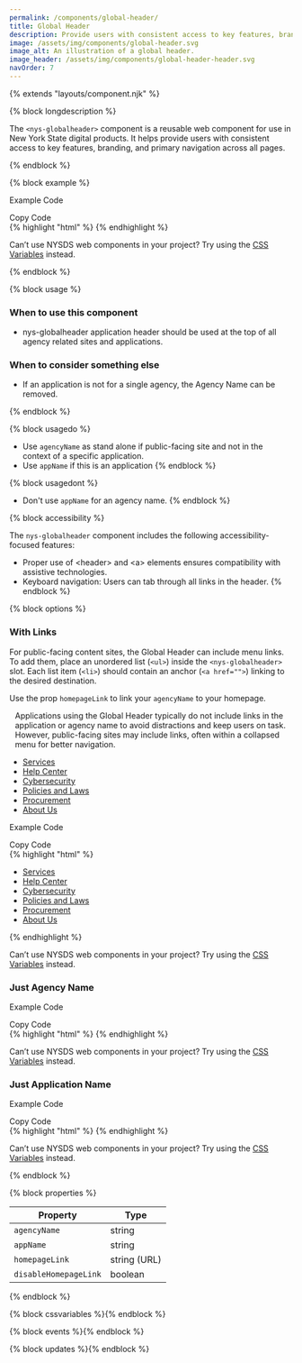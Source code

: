 ```yaml
---
permalink: /components/global-header/
title: Global Header
description: Provide users with consistent access to key features, branding, and primary navigation across all pages.
image: /assets/img/components/global-header.svg
image_alt: An illustration of a global header.
image_header: /assets/img/components/global-header-header.svg
navOrder: 7
---
```


{% extends "layouts/component.njk" %}


{% block longdescription %}

The <code class="language-js">&lt;nys-globalheader&gt;</code> component is a reusable web component for use in New York State digital products. It helps provide users with consistent access to key features, branding, and primary navigation across all pages.

{% endblock %}

{% block example %}
<div class="code-preview-container">
  <div class="code-preview__preview">
    <nys-globalheader appName="User Registration Form" agencyName="Office of Information Technology Services">
    </nys-globalheader>
  </div>

  <div class="code-preview__source">
  <div class="code-preview__buttons">
    <div class="code-preview__dropdown" onClick="showSourceCode(this)">
      <nys-icon class="code-preview__dropdown-icon" name="chevron_right" size="xl"></nys-icon>
      <p>Example Code</p>
    </div>
    <nys-button class="copy-btn" prefixIcon="publish" label="Copy" variant="ghost" size="xl" onClick="copyCode(this)"></nys-button>
    <div class="copy-tooltip">Copy Code</div>
  </div>
  <div class="code-preview__code-container">
    <div class="code-preview__code-block">
      {% highlight "html" %}
<nys-globalheader appName="User Registration Form" agencyName="Office of Information Technology Services">
</nys-globalheader>
        {% endhighlight %}
      </div>
      <div class="code-preview__code-tip">
        <p>Can’t use NYSDS web components in your project? Try using the <span><a href="https://designsystem.ny.gov/foundations/tokens/">CSS Variables</a></span> instead.</p>
      </div>
    </div>
  </div>
</div>
{% endblock %}

{% block usage %}

### When to use this component
 - nys-globalheader application header should be used at the top of all agency related sites and applications.
 ### When to consider something else
 - If an application is not for a single agency, the Agency Name can be removed.

{% endblock %}

{% block usagedo %}

 - Use `agencyName` as stand alone if public-facing site and not in the context of a specific application.
 - Use `appName` if this is an application
{% endblock %}

{% block usagedont %}

  - Don't use `appName` for an agency name.
{% endblock %}

{% block accessibility %}

The <code class="language-js">nys-globalheader</code> component includes the following accessibility-focused features:

 - Proper use of &lt;header&gt; and &lt;a&gt; elements ensures compatibility with assistive technologies.
 - Keyboard navigation: Users can tab through all links in the header.
{% endblock %}

{% block options %}

### With Links

For public-facing content sites, the Global Header can include menu links. To add them, place an unordered list (`<ul>`) inside the <code class="language-js">&lt;nys-globalheader&gt;</code> slot. Each list item (`<li>`) should contain an anchor (`<a href="">`) linking to the desired destination.

Use the prop <code class="language-js">homepageLink</code> to link your <code class="language-js">agencyName</code> to your homepage.

<p style="display:flex; align-items:top; gap:10px;"><nys-icon name="info" size="2xl"></nys-icon> Applications using the Global Header typically do not include links in the application or agency name to avoid distractions and keep users on task. However, public-facing sites may include links, often within a collapsed menu for better navigation.</p>

<div class="code-preview-container">
  <div class="code-preview__preview">
    <nys-globalheader homepageLink="https://ny.gov" agencyName="Office of Information Technology Services">
      <ul>
        <li><a href="https://its.ny.gov/services">Services</a></li>
        <li><a href="https://its.ny.gov/get-help">Help Center</a></li>
        <li><a href="https://its.ny.gov/cybersecurity">Cybersecurity</a></li>
        <li><a href="https://its.ny.gov/policies">Policies and Laws</a></li>
        <li><a href="https://its.ny.gov/procurement">Procurement</a></li>
        <li><a href="https://its.ny.gov/about-us">About Us</a></li>
      </ul>
    </nys-globalheader>
  </div>

  <div class="code-preview__source">
    <div class="code-preview__buttons">
      <div class="code-preview__dropdown" onClick="showSourceCode(this)">
        <nys-icon class="code-preview__dropdown-icon" name="chevron_right" size="xl"></nys-icon>
        <p>Example Code</p>
      </div>
      <nys-button class="copy-btn" prefixIcon="publish" label="Copy" variant="ghost" size="xl" onClick="copyCode(this)"></nys-button>
      <div class="copy-tooltip">Copy Code</div>
    </div>
    <div class="code-preview__code-container">
      <div class="code-preview__code-block">
        {% highlight "html" %}
<nys-globalheader homepageLink="https://ny.gov" agencyName="Office of Information Technology Services">
  <ul>
    <li><a href="https://its.ny.gov/services">Services</a></li>
    <li><a href="https://its.ny.gov/get-help">Help Center</a></li>
    <li><a href="https://its.ny.gov/cybersecurity">Cybersecurity</a></li>
    <li><a href="https://its.ny.gov/policies">Policies and Laws</a></li>
    <li><a href="https://its.ny.gov/procurement">Procurement</a></li>
    <li><a href="https://its.ny.gov/about-us">About Us</a></li>
  </ul>
</nys-globalheader>
        {% endhighlight %}
      </div>
      <div class="code-preview__code-tip">
        <p>Can’t use NYSDS web components in your project? Try using the <span><a href="https://designsystem.ny.gov/foundations/tokens/">CSS Variables</a></span> instead.</p>
      </div>
    </div>
  </div>
</div>

### Just Agency Name
<div class="code-preview-container">
  <div class="code-preview__preview">
    <nys-globalheader disableHomepageLink agencyName="Office of Information Technology Services">
    </nys-globalheader>
  </div>

  <div class="code-preview__source">
    <div class="code-preview__buttons">
      <div class="code-preview__dropdown" onClick="showSourceCode(this)">
        <nys-icon class="code-preview__dropdown-icon" name="chevron_right" size="xl"></nys-icon>
        <p>Example Code</p>
      </div>
      <nys-button class="copy-btn" prefixIcon="publish" label="Copy" variant="ghost" size="xl" onClick="copyCode(this)"></nys-button>
      <div class="copy-tooltip">Copy Code</div>
    </div>
    <div class="code-preview__code-container">
      <div class="code-preview__code-block">
        {% highlight "html" %}
<nys-globalheader disableHomepageLink agencyName="Office of Information Technology Services">
</nys-globalheader>
        {% endhighlight %}
      </div>
      <div class="code-preview__code-tip">
        <p>Can’t use NYSDS web components in your project? Try using the <span><a href="https://designsystem.ny.gov/foundations/tokens/">CSS Variables</a></span> instead.</p>
      </div>
    </div>
  </div>
</div>

### Just Application Name
<div class="code-preview-container">
  <div class="code-preview__preview">
    <nys-globalheader disableHomepageLink appName="NYS Employee Portal">
    </nys-globalheader>
  </div>

  <div class="code-preview__source">
    <div class="code-preview__buttons">
      <div class="code-preview__dropdown" onClick="showSourceCode(this)">
        <nys-icon class="code-preview__dropdown-icon" name="chevron_right" size="xl"></nys-icon>
        <p>Example Code</p>
      </div>
      <nys-button class="copy-btn" prefixIcon="publish" label="Copy" variant="ghost" size="xl" onClick="copyCode(this)"></nys-button>
      <div class="copy-tooltip">Copy Code</div>
    </div>
    <div class="code-preview__code-container">
      <div class="code-preview__code-block">
        {% highlight "html" %}
<nys-globalheader disableHomepageLink appName="NYS Employee Portal">
</nys-globalheader>
        {% endhighlight %}
      </div>
      <div class="code-preview__code-tip">
        <p>Can’t use NYSDS web components in your project? Try using the <span><a href="https://designsystem.ny.gov/foundations/tokens/">CSS Variables</a></span> instead.</p>
      </div>
    </div>
  </div>
</div>


{% endblock %}

{% block properties %}

<table>
  <thead>
    <tr>
      <th>Property</th>
      <th>Type</th>
    </tr>
  </thead>
  <tbody>
    <tr>
      <td><code>agencyName</code></td>
      <td>string</td>
    </tr>
    <tr>
      <td><code>appName</code></td>
      <td>string</td>
    </tr>
    <tr>
      <td><code>homepageLink</code></td>
      <td>string (URL)</td>
    </tr>
    <tr>
      <td><code>disableHomepageLink</code></td>
      <td>boolean</td>
    </tr>
  </tbody>
</table>

{% endblock %}

{% block cssvariables %}{% endblock %}

{% block events %}{% endblock %}

{% block updates %}{% endblock %}
